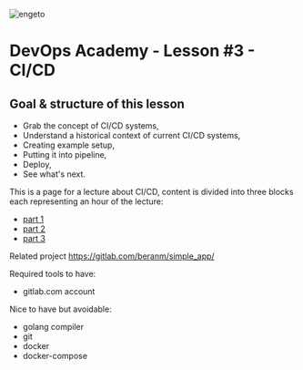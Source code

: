 ![engeto](https://engeto.cz/wp-content/uploads/2018/12/engeto-main-brand.png)

# DevOps Academy - Lesson #3 - CI/CD

## Goal & structure of this lesson

 * Grab the concept of CI/CD systems,
 * Understand a historical context of current CI/CD systems,
 * Creating example setup,
 * Putting it into pipeline,
 * Deploy,
 * See what's next.

This is a page for a lecture about CI/CD, content is divided into three blocks each representing an hour of the lecture:
 * [part 1](part_1.md)
 * [part 2](part_2.md) 
 * [part 3](part_3.md) 

Related project https://gitlab.com/beranm/simple_app/

Required tools to have:
 * gitlab.com account
 
Nice to have but avoidable:
 * golang compiler
 * git
 * docker
 * docker-compose
 